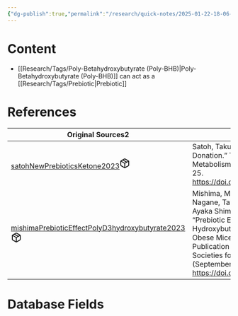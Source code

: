 ```yaml
---
{"dg-publish":true,"permalink":"/research/quick-notes/2025-01-22-18-06-02/","updated":"2025-01-28T19:41:39-05:00"}
---
```


# Content
- [[Research/Tags/Poly-Betahydroxybutyrate (Poly-BHB)\|Poly-Betahydroxybutyrate (Poly-BHB)]] can act as a [[Research/Tags/Prebiotic\|Prebiotic]]
# References
<div><table class="dataview table-view-table"><thead class="table-view-thead"><tr class="table-view-tr-header"><th class="table-view-th"><span>Original Sources</span><span class="dataview small-text">2</span></th><th class="table-view-th"><span>Citations</span></th></tr></thead><tbody class="table-view-tbody"><tr><td><span><a data-tooltip-position="top" aria-label="Research/Evidence Sources/satohNewPrebioticsKetone2023.md" data-href="Research/Evidence Sources/satohNewPrebioticsKetone2023.md" href="Research/Evidence Sources/satohNewPrebioticsKetone2023.md" class="internal-link" target="_blank" rel="noopener nofollow" fileclass-name="Research Links">satohNewPrebioticsKetone2023</a><a class="metadata-menu fileclass-icon"><svg xmlns="http://www.w3.org/2000/svg" width="24" height="24" viewBox="0 0 24 24" fill="none" stroke="currentColor" stroke-width="2" stroke-linecap="round" stroke-linejoin="round" class="svg-icon lucide-package"><path d="m7.5 4.27 9 5.15"></path><path d="M21 8a2 2 0 0 0-1-1.73l-7-4a2 2 0 0 0-2 0l-7 4A2 2 0 0 0 3 8v8a2 2 0 0 0 1 1.73l7 4a2 2 0 0 0 2 0l7-4A2 2 0 0 0 21 16Z"></path><path d="m3.3 7 8.7 5 8.7-5"></path><path d="M12 22V12"></path></svg></a></span></td><td><span>Satoh, Takumi. “New Prebiotics by Ketone Donation.” Trends in Endocrinology &amp; Metabolism 34, no. 7 (July 1, 2023): 414–25. <a rel="noopener nofollow" class="external-link" href="https://doi.org/10.1016/j.tem.2023.05.001" target="_blank">https://doi.org/10.1016/j.tem.2023.05.001</a>.</span></td></tr><tr><td><span><a data-tooltip-position="top" aria-label="Research/Evidence Sources/mishimaPrebioticEffectPolyD3hydroxybutyrate2023.md" data-href="Research/Evidence Sources/mishimaPrebioticEffectPolyD3hydroxybutyrate2023.md" href="Research/Evidence Sources/mishimaPrebioticEffectPolyD3hydroxybutyrate2023.md" class="internal-link" target="_blank" rel="noopener nofollow" fileclass-name="Research Links">mishimaPrebioticEffectPolyD3hydroxybutyrate2023</a><a class="metadata-menu fileclass-icon"><svg xmlns="http://www.w3.org/2000/svg" width="24" height="24" viewBox="0 0 24 24" fill="none" stroke="currentColor" stroke-width="2" stroke-linecap="round" stroke-linejoin="round" class="svg-icon lucide-package"><path d="m7.5 4.27 9 5.15"></path><path d="M21 8a2 2 0 0 0-1-1.73l-7-4a2 2 0 0 0-2 0l-7 4A2 2 0 0 0 3 8v8a2 2 0 0 0 1 1.73l7 4a2 2 0 0 0 2 0l7-4A2 2 0 0 0 21 16Z"></path><path d="m3.3 7 8.7 5 8.7-5"></path><path d="M12 22V12"></path></svg></a></span></td><td><span>Mishima, Mayuko, Shiro Takeda, Masaki Nagane, Takehito Suzuki, Masaya Ogata, Ayaka Shima, Naoyuki Aihara, et al. “Prebiotic Effect of Poly-D-3-Hydroxybutyrate Prevents Dyslipidemia in Obese Mice.” FASEB Journal: Official Publication of the Federation of American Societies for Experimental Biology 37, no. 9 (September 2023): e23121. <a rel="noopener nofollow" class="external-link" href="https://doi.org/10.1096/fj.202301191R" target="_blank">https://doi.org/10.1096/fj.202301191R</a>.</span></td></tr></tbody></table></div>

# Database Fields